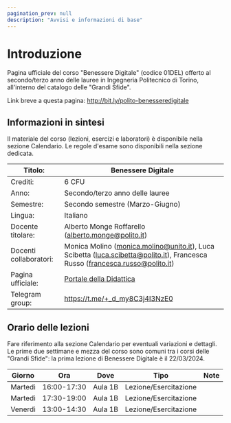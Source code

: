 ```yaml
---
pagination_prev: null
description: "Avvisi e informazioni di base"
---
```

 
# Introduzione

Pagina ufficiale del corso "Benessere Digitale" (codice 01DEL) offerto al secondo/terzo anno delle lauree in Ingegneria Politecnico di Torino, all'interno del catalogo delle "Grandi Sfide".

Link breve a questa pagina: http://bit.ly/polito-benesseredigitale

## Informazioni in sintesi

Il materiale del corso (lezioni, esercizi e laboratori) è disponibile nella sezione Calendario. Le regole d'esame sono disponibili nella sezione dedicata.

| Titolo:                 | Benessere Digitale                                        |
|-------------------------|-----------------------------------------------------------|
| Crediti:                | 6 CFU                                                     |
| Anno:                   | Secondo/terzo anno delle lauree                           |
| Semestre:               | Secondo semestre (Marzo-Giugno)                           |
| Lingua:                 | Italiano                                                  |
| Docente titolare:       | Alberto Monge Roffarello (alberto.monge@polito.it)        |
| Docenti collaboratori:  | Monica Molino (monica.molino@unito.it), Luca Scibetta (luca.scibetta@polito.it), Francesca Russo (francesca.russo@polito.it)                   |
| Pagina ufficiale:       | [Portale della Didattica](https://didattica.polito.it/pls/portal30/sviluppo.pagina_corso_2023.main)                            |
| Telegram group:         | https://t.me/+_d_my8C3j4I3NzE0                            |

## Orario delle lezioni

Fare riferimento alla sezione Calendario per eventuali variazioni e dettagli. Le prime due settimane e mezza del corso sono comuni tra i corsi delle "Grandi Sfide": la prima lezione di Benessere Digitale è il 22/03/2024.


| Giorno   | Ora         | Dove     | Tipo                   | Note               |
|----------|-------------|----------|------------------------|--------------------|
| Martedì  | 16:00-17:30 | Aula 1B | Lezione/Esercitazione   |                    |
| Martedì  | 17:30-19:00 | Aula 1B | Lezione/Esercitazione   |                    |
| Venerdì  | 13:00-14:30 | Aula 1B | Lezione/Esercitazione   |                    |